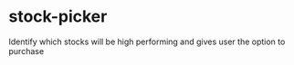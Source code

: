 # stock-picker
Identify which stocks will be high performing and gives user the option to purchase 

